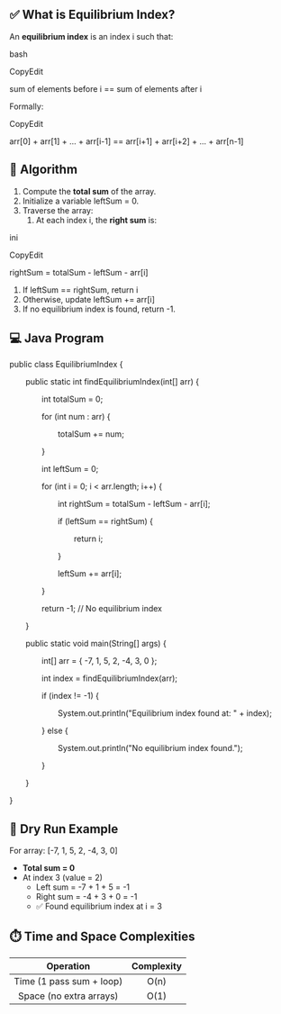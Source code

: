 ## **✅ What is Equilibrium Index?**
An **equilibrium index** is an index i such that:

bash

CopyEdit

sum of elements before i == sum of elements after i

Formally:

CopyEdit

arr[0] + arr[1] + ... + arr[i-1] == arr[i+1] + arr[i+2] + ... + arr[n-1]

## **🧠 Algorithm**
1. Compute the **total sum** of the array.
1. Initialize a variable leftSum = 0.
1. Traverse the array:
   1. At each index i, the **right sum** is:

ini

CopyEdit

rightSum = totalSum - leftSum - arr[i]

1. If leftSum == rightSum, return i
1. Otherwise, update leftSum += arr[i]
1. If no equilibrium index is found, return -1.

## **💻 Java Program**

public class EquilibriumIndex {


`    `public static int findEquilibriumIndex(int[] arr) {

`        `int totalSum = 0;

`        `for (int num : arr) {

`            `totalSum += num;

`        `}


`        `int leftSum = 0;


`        `for (int i = 0; i < arr.length; i++) {

`            `int rightSum = totalSum - leftSum - arr[i];

`            `if (leftSum == rightSum) {

`                `return i;

`            `}

`            `leftSum += arr[i];

`        `}


`        `return -1; // No equilibrium index

`    `}


`    `public static void main(String[] args) {

`        `int[] arr = { -7, 1, 5, 2, -4, 3, 0 };

`        `int index = findEquilibriumIndex(arr);

`        `if (index != -1) {

`            `System.out.println("Equilibrium index found at: " + index);


`        `} else {

`            `System.out.println("No equilibrium index found.");

`        `}

`    `}

}

## **📌 Dry Run Example**
For array: [-7, 1, 5, 2, -4, 3, 0]

- **Total sum = 0**
- At index 3 (value = 2)
  - Left sum = -7 + 1 + 5 = -1
  - Right sum = -4 + 3 + 0 = -1
  - ✅ Found equilibrium index at i = 3

## **⏱️ Time and Space Complexities**

|**Operation**|**Complexity**|
| :-: | :-: |
|Time (1 pass sum + loop)|O(n)|
|Space (no extra arrays)|O(1)|


